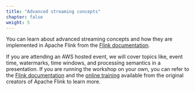 ```yaml
---
title: "Advanced streaming concepts"
chapter: false
weight: 5
---
```


You can learn about advanced streaming concepts and how they are implemented in Apache Flink from the [Flink documentation](https://ci.apache.org/projects/flink/flink-docs-release-1.9/dev/datastream_api.html). 

If you are attending an AWS hosted event, we will cover topics like, event time, watermarks, time windows, and processing semantics in a presentation. If you are running the workshop on your own, you can refer to the [Flink documentation](https://ci.apache.org/projects/flink/flink-docs-stable/) and the [online training](https://training.ververica.com/) available from the original creators of Apache Flink to learn more.
